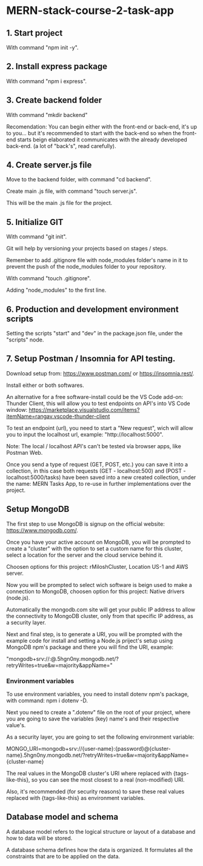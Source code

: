 # MERN-stack-course-2-task-app

## 1. Start project
With command "npm init -y".

## 2. Install express package
With command "npm i express".

## 3. Create backend folder
With command "mkdir backend"

Recomendation: You can begin either with the front-end or back-end, it's up to you... but it's recommended to start with the back-end so when the front-end starts beign elaborated it communicates with the already developed back-end. (a lot of "back's", read carefully).

## 4. Create server.js file
Move to the backend folder, with command "cd backend".

Create main .js file, with command "touch server.js".

This will be the main .js file for the project.

## 5. Initialize GIT
With command "git init".

Git will help by versioning your projects based on stages / steps.

Remember to add .gitignore file with node_modules folder's name in it to prevent the push of the node_modules folder to your repository.

With command "touch .gitignore".

Adding "node_modules" to the first line.

## 6. Production and development environment scripts
Setting the scripts "start" and "dev" in the package.json file, under the "scripts" node.

## 7. Setup Postman / Insomnia for API testing.
Download setup from: https://www.postman.com/ or https://insomnia.rest/.

Install either or both softwares.

An alternative for a free software-install could be the VS Code add-on: Thunder Client, this will allow you to test endpoints on API's into VS Code window: https://marketplace.visualstudio.com/items?itemName=rangav.vscode-thunder-client

To test an endpoint (url), you need to start a "New request", wich will allow you to input the localhost url, example: "http://localhost:5000".

Note: The local / localhost API's can't be tested vía browser apps, like Postman Web.

Once you send a type of request (GET, POST, etc.) you can save it into a collection, in this case both requests (GET - localhost:500) and (POST - localhost:5000/tasks) have been saved into a new created collection, under the name: MERN Tasks App, to re-use in further implementations over the project.

## Setup MongoDB
The first step to use MongoDB is signup on the official website: https://www.mongodb.com/.

Once you have your active account on MongoDB, you will be prompted to create a "cluster" with the option to set a custom name for this cluster, select a location for the server and the cloud service behind it.

Choosen options for this project: rMiloshCluster, Location US-1 and AWS server.

Now you will be prompted to select wich software is beign used to make a connection to MongoDB, choosen option for this project: Native drivers (node.js).

Automatically the mongodb.com site will get your public IP address to allow the connectivity to MongoDB cluster, only from that specific IP address, as a security layer.

Next and final step, is to generate a URI, you will be prompted with the example code for install and setting a Node.js priject's setup using MongoDB npm's package and there you will find the URI, example:

"mongodb+srv://<username>:<password>@<clustername>.5hgn0ny.mongodb.net/?retryWrites=true&w=majority&appName=<clustername>"

### Environment variables
To use environment variables, you need to install dotenv npm's package, with command: npm i dotenv -D.

Next you need to create a ".dotenv" file on the root of your project, where you are going to save the variables (key) name's and their respective value's.

As a security layer, you are going to set the following environment variable:

MONGO_URI=mongodb+srv://{user-name}:{password}@{cluster-name}.5hgn0ny.mongodb.net/?retryWrites=true&w=majority&appName={cluster-name}

The real values in the MongoDB cluster's URI where replaced with {tags-like-this}, so you can see the most closest to a real (non-modified) URI.

Also, it's recommended (for security reasons) to save these real values replaced with {tags-like-this} as environment variables.

## Database model and schema
A database model refers to the logical structure or layout of a database and how to data will be stored.

A database schema defines how the data is organized. It formulates all the constraints that are to be applied on the data.